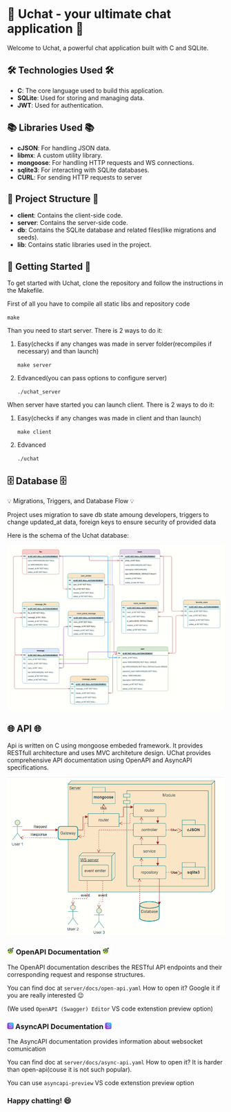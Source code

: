 # 🚀 Uchat - your ultimate chat application 🚀

Welcome to Uchat, a powerful chat application built with C and SQLite.

## 🛠️ Technologies Used 🛠️

- **C**: The core language used to build this application.
- **SQLite**: Used for storing and managing data.
- **JWT**: Used for authentication.

## 📚 Libraries Used 📚

- **cJSON**: For handling JSON data.
- **libmx**: A custom utility library.
- **mongoose**: For handling HTTP requests and WS connections.
- **sqlite3**: For interacting with SQLite databases.
- **CURL**: For sending HTTP requests to server

## 📁 Project Structure 📁

- **client**: Contains the client-side code.
- **server**: Contains the server-side code.
- **db**: Contains the SQLite database and related files(like migrations and seeds).
- **lib**: Contains static libraries used in the project.

## 🚀 Getting Started 🚀

To get started with Uchat, clone the repository and follow the instructions in the Makefile.

First of all you have to compile all static libs and repository code

`make`

Than you need to start server.
There is 2 ways to do it:

1. Easy(checks if any changes was made in server folder(recompiles if necessary) and than launch)

   `make server`

2. Edvanced(you can pass options to configure server)

   `./uchat_server`

When server have started you can launch client.
There is 2 ways to do it:

1. Easy(checks if any changes was made in client and than launch)

   `make client`

2. Edvanced

   `./uchat`

## 🗄️ Database 🗄️

💡 Migrations, Triggers, and Database Flow 💡

Project uses migration to save db state amoung developers, triggers to change updated_at data, foreign keys to ensure security of provided data

Here is the schema of the Uchat database:

![UChat Database Schema](assets/uchat-db.png)

## 🌐 API 🌐

Api is written on C using mongoose embeded framework.
It provides RESTfull architecture and uses MVC architeture design.
UChat provides comprehensive API documentation using OpenAPI and AsyncAPI specifications.

![server-design-image](assets/server-request-flow.png)

### <img src="assets/openapi-logo.svg" width="20" height="20"/>OpenAPI Documentation <img src="assets/openapi-logo.svg" width="20" height="20"/>

The OpenAPI documentation describes the RESTful API endpoints and their corresponding request and response structures.

You can find doc at `server/docs/open-api.yaml`
How to open it? Google it if you are really interested 😉

(We used `OpenAPI (Swagger) Editor` VS code extenstion preview option)

### <img src="assets/asyncapi-logo.svg" width="15" height="15"/> AsyncAPI Documentation <img src="assets/asyncapi-logo.svg" width="15" height="15"/>

The AsyncAPI documentation provides information about websocket comunication

You can find doc at `server/docs/async-api.yaml`
How to open it? It is harder than open-api(couse it is not such popular).

You can use `asyncapi-preview` VS code extenstion preview option

### Happy chatting! 😄
